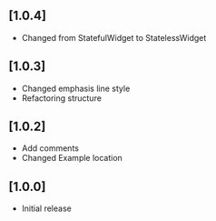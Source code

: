 ## [1.0.4] 
* Changed from StatefulWidget to StatelessWidget

## [1.0.3] 
* Changed emphasis line style
* Refactoring structure

## [1.0.2] 
* Add comments
* Changed Example location

## [1.0.0] 
* Initial release
